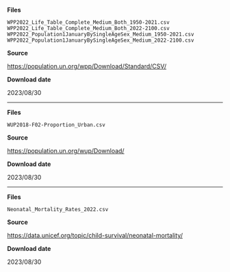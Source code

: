 **Files**

`WPP2022_Life_Table_Complete_Medium_Both_1950-2021.csv`
`WPP2022_Life_Table_Complete_Medium_Both_2022-2100.csv`
`WPP2022_Population1JanuaryBySingleAgeSex_Medium_1950-2021.csv`
`WPP2022_Population1JanuaryBySingleAgeSex_Medium_2022-2100.csv`

**Source**

<https://population.un.org/wpp/Download/Standard/CSV/>

**Download date**

2023/08/30

---

**Files**

`WUP2018-F02-Proportion_Urban.csv`

**Source**

<https://population.un.org/wup/Download/>

**Download date**

2023/08/30

---

**Files**

`Neonatal_Mortality_Rates_2022.csv`

**Source**

<https://data.unicef.org/topic/child-survival/neonatal-mortality/>

**Download date**

2023/08/30

